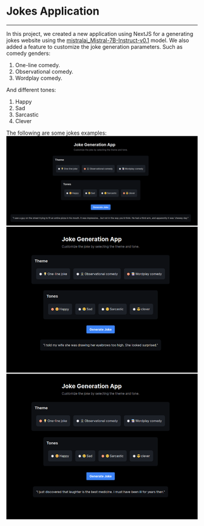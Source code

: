 # Jokes Application
-----------------------------------

In this project, we created a new application using NextJS for a generating jokes website using the [mistralai_Mistral-7B-Instruct-v0.1](https://huggingface.co/mistralai/Mistral-7B-Instruct-v0.1) model. We also added a feature to customize the joke generation parameters. Such as comedy genders:
1. One-line comedy.
2. Observational comedy.
3. Wordplay comedy.


And different tones:
1. Happy
2. Sad
3. Sarcastic
4. Clever

The following are some jokes examples:
![plot](./examples/Clever-Observational.png)
![plot](./examples/Happy-wordplay.png)
![plot](./examples/Sarcastic-OneLinerJ.png)